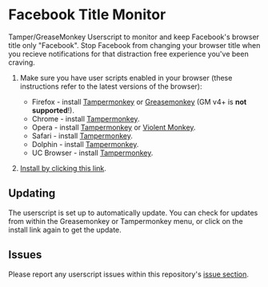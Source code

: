 # Facebook Title Monitor
Tamper/GreaseMonkey Userscript to monitor and keep Facebook's browser title only "Facebook". Stop Facebook from changing your browser title when you recieve notifications for that distraction free experience you've been craving.

1. Make sure you have user scripts enabled in your browser (these instructions refer to the latest versions of the browser):

	* Firefox - install [Tampermonkey](https://tampermonkey.net/?ext=dhdg&browser=firefox) or [Greasemonkey](https://addons.mozilla.org/en-US/firefox/addon/greasemonkey/) (GM v4+ is **not supported**!).
	* Chrome - install [Tampermonkey](https://tampermonkey.net/?ext=dhdg&browser=chrome).
	* Opera - install [Tampermonkey](https://tampermonkey.net/?ext=dhdg&browser=opera) or [Violent Monkey](https://addons.opera.com/en/extensions/details/violent-monkey/).
	* Safari - install [Tampermonkey](https://tampermonkey.net/?ext=dhdg&browser=safari).
	* Dolphin - install [Tampermonkey](https://tampermonkey.net/?ext=dhdg&browser=dolphin).
	* UC Browser - install [Tampermonkey](https://tampermonkey.net/?ext=dhdg&browser=ucweb).
2. [Install by clicking this link](https://raw.githubusercontent.com/chrisgdouglas/fbtitlemonitor/master/fbtitlemonitor.js).

## Updating

The userscript is set up to automatically update. You can check for updates from within the Greasemonkey or Tampermonkey menu, or click on the install link again to get the update.

## Issues

Please report any userscript issues within this repository's [issue section](https://github.com/chrisgdouglas/fbtitlemonitor/issues).